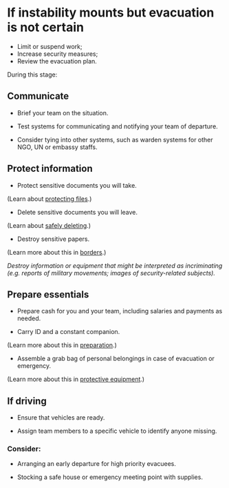 [Title]: # (Alert)
[Order]: # (1)

# If instability mounts but evacuation is not certain

*	Limit or suspend work;
*	Increase security measures;
*	Review the evacuation plan.  

During this stage:

## Communicate

*   Brief your team on the situation.

*   Test systems for communicating and notifying your team of departure. 

*	Consider tying into other systems, such as warden systems for other NGO, UN or embassy staffs.

## Protect information

*   Protect sensitive documents you will take.  

(Learn about [protecting files](umbrella://lesson/protecting-files).)

*	Delete sensitive documents you will leave.

(Learn about [safely deleting](umbrella://lesson/safely-deleting).)

*	Destroy sensitive papers.

(Learn more about this in [borders](umbrella://lesson/borders).)

_Destroy information or equipment that might be interpreted as incriminating (e.g. reports of military movements; images of security-related subjects)._

## Prepare essentials

*   Prepare cash for you and your team, including salaries and payments as needed.

*   Carry ID and a constant companion.

(Learn more about this in [preparation](umbrella://lesson/preparation).) 

*  	Assemble a grab bag of personal belongings in case of evacuation or emergency. 

(Learn more about this in [protective equipment](umbrella://lesson/protective-equipment).)

## If driving

*	Ensure that vehicles are ready.

*   Assign team members to a specific vehicle to identify anyone missing. 

### Consider:

*   Arranging an early departure for high priority evacuees. 

*   Stocking a safe house or emergency meeting point with supplies.
